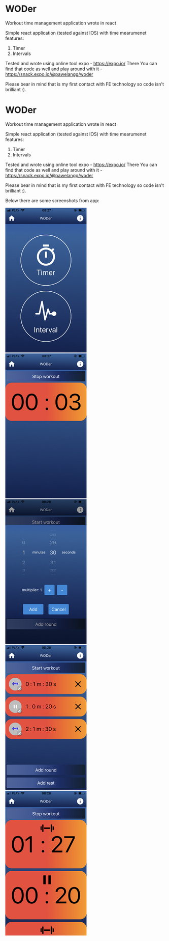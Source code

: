 # WODer

Workout time management application wrote in react


Simple react application (tested against IOS) with time mearumenet features:

1) Timer
2) Intervals

Tested and wrote using online tool expo - https://expo.io/
There You can find that code as well and play around with it - https://snack.expo.io/@pawelangg/woder

Please bear in mind that is my first contact with FE technology so code isn't brilliant :).

# WODer

Workout time management application wrote in react


Simple react application (tested against IOS) with time mearumenet features:

1) Timer
2) Intervals

Tested and wrote using online tool expo - https://expo.io/
There You can find that code as well and play around with it - https://snack.expo.io/@pawelangg/woder

Please bear in mind that is my first contact with FE technology so code isn't brilliant :).

Below there are some screenshots from app:

![screen](/screenshots/IMG_2272.png?raw=true)
![screen](/screenshots/IMG_2273.png?raw=true)
![screen](/screenshots/IMG_2274.png?raw=true)
![screen](/screenshots/IMG_2275.png?raw=true)
![screen](/screenshots/IMG_2276.png?raw=true)